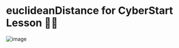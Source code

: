 # euclideanDistance for CyberStart Lesson 🚀🚀

![image](https://github.com/clowerty/euclideanDistance/assets/123985071/0326918d-ec79-4217-88cd-766b32570201)
